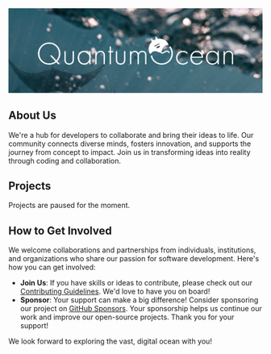 <div align="center"> 
<img src="https://github.com/QuantumOcean/.github/blob/main/profile/images/QOBanner.png?raw=true" alt="QuantumOcean Logo">
<!-- <h1>Welcome to QuantumOcean</h1> -->
</div>

<!-- <p style="font-size: 18pt; color: #74CEDE"><strong>About Us</strong></p> -->
## About Us
We're a hub for developers to collaborate and bring their ideas to life. Our community connects diverse minds, fosters innovation, and supports the journey from concept to impact. Join us in transforming ideas into reality through coding and collaboration.

## Projects 

Projects are paused for the moment. 
<!-- We're excited to announce that we have started development on the following projects: -->

<!-- - **[Seaglass](https://github.com/QuantumOcean/seaglass_ui)**: A CSS library that focuses on implementing glassmorphic design principles.  -->

## How to Get Involved

We welcome collaborations and partnerships from individuals, institutions, and organizations who share our passion for software development. Here's how you can get involved:

- **Join Us**: If you have skills or ideas to contribute, please check out our [Contributing Guidelines](https://github.com/QuantumOcean/.github/blob/ff2868c6769f04decff7a476909ca269900d6a4c/profile/CONTRIBUTING.md). We'd love to have you on board!
- **Sponsor**: Your support can make a big difference! Consider sponsoring our project on [GitHub Sponsors](https://github.com/sponsors/QuantumOcean). Your sponsorship helps us continue our work and improve our open-source projects. Thank you for your support!

We look forward to exploring the vast, digital ocean with you!
